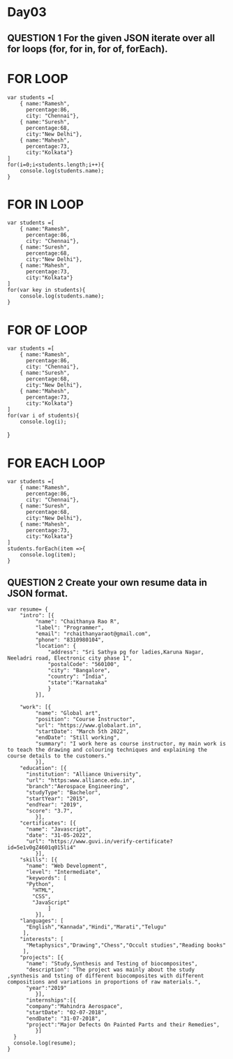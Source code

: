 # Day03
QUESTION 1 For the given JSON iterate over all for loops (for, for in, for of, forEach).
----
# FOR LOOP     
    var students =[
        { name:"Ramesh",
          percentage:86,
          city: "Chennai"},
        { name:"Suresh",
          percentage:68,
          city:"New Delhi"},
        { name:"Mahesh",
          percentage:73,
          city:"Kolkata"}
    ]
    for(i=0;i<students.length;i++){
        console.log(students.name);
    }
# FOR IN LOOP
    var students =[
        { name:"Ramesh",
          percentage:86,
          city: "Chennai"},
        { name:"Suresh",
          percentage:68,
          city:"New Delhi"},
        { name:"Mahesh",
          percentage:73,
          city:"Kolkata"}
    ]
    for(var key in students){
        console.log(students.name);
    }
# FOR OF LOOP   
    var students =[
        { name:"Ramesh",
          percentage:86,
          city: "Chennai"},
        { name:"Suresh",
          percentage:68,
          city:"New Delhi"},
        { name:"Mahesh",
          percentage:73,
          city:"Kolkata"}
    ]
    for(var i of students){
        console.log(i);
  }
     
# FOR EACH LOOP      
    var students =[
        { name:"Ramesh",
          percentage:86,
          city: "Chennai"},
        { name:"Suresh",
          percentage:68,
          city:"New Delhi"},
        { name:"Mahesh",
          percentage:73,
          city:"Kolkata"}
    ]
    students.forEach(item =>{
        console.log(item);
    }
   
    
QUESTION 2  Create your own resume data in JSON format.
----    
    var resume= {
        "intro": [{
             "name": "Chaithanya Rao R",
             "label": "Programmer",
             "email": "rchaithanyaraot@gmail.com",
             "phone": "8310980104",
             "location": {
                 "address": "Sri Sathya pg for ladies,Karuna Nagar, Neeladri road, Electronic city phase 1",
                 "postalCode": "560100",
                 "city": "Bangalore",
                 "country": "India",
                 "state":"Karnataka"
                 }
             }],
      
        "work": [{
             "name": "Global art",
             "position": "Course Instructor",
             "url": "https://www.globalart.in",
             "startDate": "March 5th 2022",
             "endDate": "Still working",
             "summary": "I work here as course instructor, my main work is to teach the drawing and colouring techniques and explaining the course details to the customers."
             }],
        "education": [{
          "institution": "Alliance University",
          "url": "https:www.alliance.edu.in",
          "branch":"Aerospace Engineering",
          "studyType": "Bachelor",
          "startYear": "2015",
          "endYear": "2019",
          "score": "3.7",
             }],
        "certificates": [{
          "name": "Javascript",
          "date": "31-05-2022",
          "url": "https://www.guvi.in/verify-certificate?id=5e1v0gZ4601q015li4"
             }],
        "skills": [{
          "name": "Web Development",
          "level": "Intermediate",
          "keywords": [
          "Python",
            "HTML",
            "CSS",
            "JavaScript"
                 ]
             }],
        "languages": [
          "English","Kannada","Hindi","Marati","Telugu"
         ],
        "interests": [
          "Metaphysics","Drawing","Chess","Occult studies","Reading books"
         ], 
        "projects": [{
          "name": "Study,Synthesis and Testing of biocomposites",
          "description": "The project was mainly about the study ,synthesis and tsting of different biocomposites with different compositions and variations in proportions of raw materials.",
          "year":"2019"
             }],
          "internships":[{
          "company":"Mahindra Aerospace",
          "startDate": "02-07-2018",
          "endDate": "31-07-2018",
          "project":"Major Defects On Painted Parts and their Remedies",
             }]
      }
      console.log(resume);
    }



